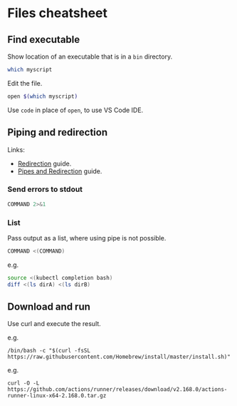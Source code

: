 # Files cheatsheet

## Find executable

Show location of an executable that is in a `bin` directory.

```sh
which myscript
```

Edit the file.

```sh
open $(which myscript)
```

Use `code` in place of `open`, to use VS Code IDE.

## Piping and redirection

Links:

- [Redirection](https://github.com/MichaelCurrin/learn-to-code/blob/master/Shell/Bash/tutorials/redirection.md) guide.
- [Pipes and Redirection](https://github.com/MichaelCurrin/learn-to-code/blob/master/Shell/Bash/beginning_linux_programming/pipes_and_redirection.md) guide.

### Send errors to stdout

```sh
COMMAND 2>&1
```

### List

Pass output as a list, where using pipe is not possible.

```sh
COMMAND <(COMMAND)
```

e.g.

```sh
source <(kubectl completion bash)
diff <(ls dirA) <(ls dirB)
```

## Download and run

Use curl and execute the result.

e.g.
```
/bin/bash -c "$(curl -fsSL https://raw.githubusercontent.com/Homebrew/install/master/install.sh)"
```

e.g.
```
curl -O -L https://github.com/actions/runner/releases/download/v2.168.0/actions-runner-linux-x64-2.168.0.tar.gz
```

<!--stackedit_data:
eyJoaXN0b3J5IjpbOTQ3NDY2NV19
-->